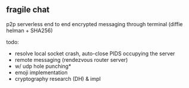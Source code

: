 ## fragile chat

p2p serverless end to end encrypted messaging through terminal (diffie helman + SHA256)

todo:

- resolve local socket crash, auto-close PIDS occupying the server
- remote messaging (rendezvous router server)
- w/ udp hole punching*
- emoji implementation
- cryptography research (DH) & impl